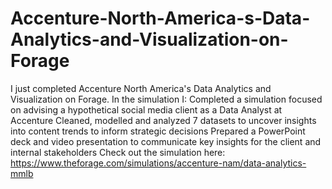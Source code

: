# Accenture-North-America-s-Data-Analytics-and-Visualization-on-Forage
I just completed Accenture North America's Data Analytics and Visualization on Forage. In the simulation I:
Completed a simulation focused on advising a hypothetical social media client as a Data Analyst at Accenture
Cleaned, modelled and analyzed 7 datasets to uncover insights into content trends to inform strategic decisions
Prepared a PowerPoint deck and video presentation to communicate key insights for the client and internal stakeholders
Check out the simulation here: https://www.theforage.com/simulations/accenture-nam/data-analytics-mmlb
